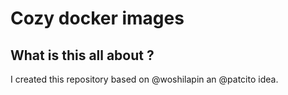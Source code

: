 # Cozy docker images

## What is this all about ?

I created this repository based on @woshilapin an @patcito idea.
